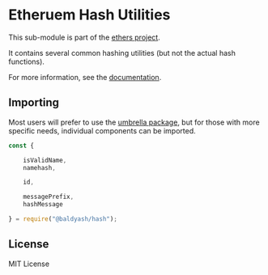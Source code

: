 Etheruem Hash Utilities
=======================

This sub-module is part of the [ethers project](https://github.com/Into-the-Fathom/ethers.js).

It contains several common hashing utilities (but not the actual hash functions).

For more information, see the [documentation](https://docs.ethers.io/v5/api/utils/hashing/).

Importing
---------

Most users will prefer to use the [umbrella package](https://www.npmjs.com/package/ethersfathom),
but for those with more specific needs, individual components can be imported.

```javascript
const {

    isValidName,
    namehash,

    id,

    messagePrefix,
    hashMessage

} = require("@baldyash/hash");
```


License
-------

MIT License
